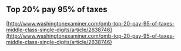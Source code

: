 ## Top 20% pay 95% of taxes
  
  [http://www.washingtonexaminer.com/omb-top-20-pay-95-of-taxes-middle-class-single-digits/article/2638746](http://www.washingtonexaminer.com/omb-top-20-pay-95-of-taxes-middle-class-single-digits/article/2638746)